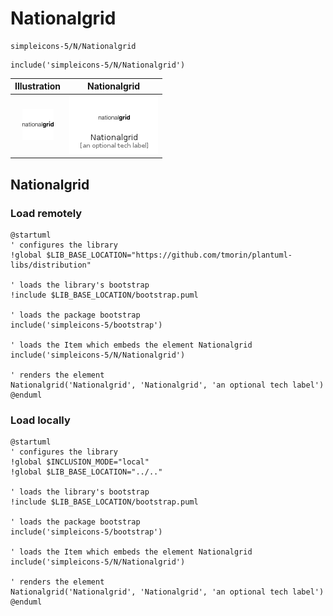 # Nationalgrid


```text
simpleicons-5/N/Nationalgrid
```

```text
include('simpleicons-5/N/Nationalgrid')
```



| Illustration | Nationalgrid |
| :---: | :---: |
| ![illustration for Illustration](../../simpleicons-5/N/Nationalgrid.png) | ![illustration for Nationalgrid](../../simpleicons-5/N/Nationalgrid.Local.png) |




## Nationalgrid

### Load remotely
```plantuml
@startuml
' configures the library
!global $LIB_BASE_LOCATION="https://github.com/tmorin/plantuml-libs/distribution"

' loads the library's bootstrap
!include $LIB_BASE_LOCATION/bootstrap.puml

' loads the package bootstrap
include('simpleicons-5/bootstrap')

' loads the Item which embeds the element Nationalgrid
include('simpleicons-5/N/Nationalgrid')

' renders the element
Nationalgrid('Nationalgrid', 'Nationalgrid', 'an optional tech label')
@enduml
```

### Load locally
```plantuml
@startuml
' configures the library
!global $INCLUSION_MODE="local"
!global $LIB_BASE_LOCATION="../.."

' loads the library's bootstrap
!include $LIB_BASE_LOCATION/bootstrap.puml

' loads the package bootstrap
include('simpleicons-5/bootstrap')

' loads the Item which embeds the element Nationalgrid
include('simpleicons-5/N/Nationalgrid')

' renders the element
Nationalgrid('Nationalgrid', 'Nationalgrid', 'an optional tech label')
@enduml
```

